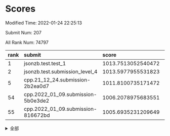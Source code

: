 # Scores

Modified Time: 2022-01-24 22:25:13

Submit Num: 207

All Rank Num: 74797

| rank |               submit               |       score        |       sigma        | pk_num |
| :--- | :--------------------------------- | :----------------- | :----------------- | :----- |
| 1    | jsonzb.test.test_1                 | 1013.7513052540472 | 0.8295308146339162 | 1443   |
| 2    | jsonzb.test.submission_level_4     | 1013.5977955531823 | 0.8162937693985165 | 1446   |
| 5    | cpp.21_12_24.submission-2b2ea0d7   | 1011.8100735171472 | 0.7980179812640116 | 1446   |
| 54   | cpp.2022_01_09.submission-5b0e3de2 | 1006.2078975683551 | 0.7251068711765707 | 1448   |
| 55   | cpp.2022_01_09.submission-816672bd | 1005.6935231209649 | 0.7235048458209301 | 1446   |


<details>
<summary>全部</summary>

| rank |                 submit                 |       score        |       sigma        | pk_num |
| :--- | :------------------------------------- | :----------------- | :----------------- | :----- |
| 1    | jsonzb.test.test_1                     | 1013.7513052540472 | 0.8295308146339162 | 1443   |
| 2    | jsonzb.test.submission_level_4         | 1013.5977955531823 | 0.8162937693985165 | 1446   |
| 3    | gobigger.level_3.submission_level_3_1  | 1012.2214376335254 | 0.7870967846370377 | 1446   |
| 4    | gobigger.level_3.submission_level_3_6  | 1011.9424757163388 | 0.8198945314451473 | 1447   |
| 5    | cpp.21_12_24.submission-2b2ea0d7       | 1011.8100735171472 | 0.7980179812640116 | 1446   |
| 6    | gobigger.level_3.submission_level_3_4  | 1011.6200252602073 | 0.7982544650619031 | 1445   |
| 7    | gobigger.level_3.submission_level_3_41 | 1011.1821429307029 | 0.7766814036034746 | 1451   |
| 8    | gobigger.level_3.submission_level_3_0  | 1011.0349030837607 | 0.7751755156628976 | 1448   |
| 9    | gobigger.level_3.submission_level_3_45 | 1010.9564565113128 | 0.775979295834343  | 1444   |
| 10   | gobigger.level_3.submission_level_3_8  | 1010.8142490442807 | 0.7589100092905178 | 1445   |
| 11   | gobigger.level_3.submission_level_3_29 | 1010.7002537844343 | 0.7687743421706978 | 1439   |
| 12   | gobigger.level_3.submission_level_3_33 | 1010.6924808298115 | 0.766724939169056  | 1445   |
| 13   | gobigger.level_3.submission_level_3_30 | 1010.6428080272399 | 0.7625900136258684 | 1447   |
| 14   | gobigger.level_3.submission_level_3_10 | 1010.5986743843927 | 0.7477684291916511 | 1445   |
| 15   | gobigger.level_3.submission_level_3_28 | 1010.5122118421683 | 0.7620010443383751 | 1448   |
| 16   | gobigger.level_3.submission_level_3_44 | 1010.485635339826  | 0.741681746202076  | 1442   |
| 17   | gobigger.level_3.submission_level_3_36 | 1010.3407846638266 | 0.773058024066797  | 1446   |
| 18   | gobigger.level_3.submission_level_3_2  | 1010.2956011099218 | 0.7600330656560427 | 1443   |
| 19   | gobigger.level_3.submission_level_3_46 | 1010.275133089794  | 0.7409074915824627 | 1446   |
| 20   | gobigger.level_3.submission_level_3_21 | 1010.2411385716049 | 0.7616902113796781 | 1444   |
| 21   | gobigger.level_3.submission_level_3_15 | 1010.1728106660066 | 0.7400509628803372 | 1445   |
| 22   | gobigger.level_3.submission_level_3_27 | 1010.1674389075401 | 0.7747843081698805 | 1443   |
| 23   | gobigger.level_3.submission_level_3_35 | 1010.1481629788309 | 0.7478285073230164 | 1444   |
| 24   | gobigger.level_3.submission_level_3_26 | 1010.138862470807  | 0.7460763574232915 | 1441   |
| 25   | gobigger.level_3.submission_level_3_49 | 1010.0493044002285 | 0.7511771788168934 | 1448   |
| 26   | gobigger.level_3.submission_level_3_38 | 1010.0053438873692 | 0.7898654136020942 | 1440   |
| 27   | gobigger.level_3.submission_level_3_39 | 1009.8587296490543 | 0.7550329626379428 | 1452   |
| 28   | gobigger.level_3.submission_level_3_48 | 1009.8082597323884 | 0.7541910742039426 | 1446   |
| 29   | gobigger.level_3.submission_level_3_5  | 1009.7147488724167 | 0.7670434528598356 | 1448   |
| 30   | gobigger.level_3.submission_level_3_37 | 1009.6624219350485 | 0.7594559847195972 | 1437   |
| 31   | gobigger.level_3.submission_level_3_7  | 1009.6550370192272 | 0.7734538188797914 | 1447   |
| 32   | gobigger.level_3.submission_level_3_47 | 1009.6303108035845 | 0.7457244870232709 | 1442   |
| 33   | gobigger.level_3.submission_level_3_34 | 1009.6131370725471 | 0.7680467687146081 | 1436   |
| 34   | gobigger.level_3.submission_level_3_40 | 1009.4804822552176 | 0.7613195187599943 | 1449   |
| 35   | gobigger.level_3.submission_level_3_14 | 1009.4547866132405 | 0.7584204121003845 | 1445   |
| 36   | gobigger.level_3.submission_level_3_3  | 1009.3961895724835 | 0.7464893689712937 | 1445   |
| 37   | gobigger.level_3.submission_level_3_19 | 1009.3933879645689 | 0.7349102068562415 | 1441   |
| 38   | gobigger.level_3.submission_level_3_31 | 1009.3913834016697 | 0.7569135762719641 | 1446   |
| 39   | gobigger.level_3.submission_level_3_20 | 1009.3777288147355 | 0.7577885156374258 | 1445   |
| 40   | gobigger.level_3.submission_level_3_12 | 1009.3597447844397 | 0.7611794318679416 | 1443   |
| 41   | gobigger.level_3.submission_level_3_13 | 1009.2911874985018 | 0.7471776902636018 | 1447   |
| 42   | gobigger.level_3.submission_level_3_16 | 1009.2456355434163 | 0.7485009062249133 | 1447   |
| 43   | gobigger.level_3.submission_level_3_32 | 1009.0150158708439 | 0.740317127727084  | 1444   |
| 44   | gobigger.level_3.submission_level_3_17 | 1008.9858752913115 | 0.7526536622670534 | 1449   |
| 45   | gobigger.level_3.submission_level_3_42 | 1008.980959180446  | 0.7566983861872438 | 1450   |
| 46   | gobigger.level_3.submission_level_3_11 | 1008.8928184044196 | 0.7587641820864384 | 1449   |
| 47   | gobigger.level_3.submission_level_3_24 | 1008.7476040233657 | 0.7645882320545484 | 1444   |
| 48   | gobigger.level_3.submission_level_3_43 | 1008.6371163554344 | 0.7437852453655881 | 1445   |
| 49   | gobigger.level_3.submission_level_3_23 | 1008.5009345887316 | 0.7599750959030399 | 1449   |
| 50   | gobigger.level_3.submission_level_3_9  | 1008.4981480900822 | 0.7493842074940795 | 1446   |
| 51   | gobigger.level_3.submission_level_3_22 | 1008.1897658610458 | 0.7375272034616865 | 1450   |
| 52   | gobigger.level_3.submission_level_3_18 | 1008.0822012085426 | 0.7362717003616689 | 1448   |
| 53   | gobigger.level_3.submission_level_3_25 | 1007.7829480480683 | 0.7374739595754439 | 1443   |
| 54   | cpp.2022_01_09.submission-5b0e3de2     | 1006.2078975683551 | 0.7251068711765707 | 1448   |
| 55   | cpp.2022_01_09.submission-816672bd     | 1005.6935231209649 | 0.7235048458209301 | 1446   |
| 56   | gobigger.level_1.submission_level_1_19 | 1004.5746840617384 | 0.7140930975802126 | 1451   |
| 57   | gobigger.level_1.submission_level_1_2  | 1004.5681909833756 | 0.711308675376097  | 1446   |
| 58   | gobigger.level_1.submission_level_1_23 | 1004.5018135021251 | 0.7215786025578895 | 1449   |
| 59   | gobigger.level_1.submission_level_1_35 | 1004.4799801759877 | 0.7255485473642055 | 1444   |
| 60   | gobigger.level_1.submission_level_1_6  | 1004.272617124076  | 0.716254550798497  | 1447   |
| 61   | gobigger.level_1.submission_level_1_10 | 1004.2611615150498 | 0.7094566059686279 | 1448   |
| 62   | gobigger.level_1.submission_level_1_32 | 1004.2566964794237 | 0.7135308401118294 | 1445   |
| 63   | gobigger.level_1.submission_level_1_40 | 1004.1466186872236 | 0.7197631087140074 | 1438   |
| 64   | gobigger.level_1.submission_level_1_26 | 1004.052649992834  | 0.7261423810100268 | 1447   |
| 65   | gobigger.level_1.submission_level_1_28 | 1004.022711875637  | 0.712553035947321  | 1448   |
| 66   | gobigger.level_1.submission_level_1_41 | 1004.0038519466107 | 0.7017072957130015 | 1449   |
| 67   | gobigger.level_1.submission_level_1_12 | 1003.9547909769943 | 0.7224068341539595 | 1442   |
| 68   | gobigger.level_1.submission_level_1_46 | 1003.9149447293636 | 0.7105948849668223 | 1442   |
| 69   | gobigger.level_1.submission_level_1_7  | 1003.8854099873614 | 0.7153074499192473 | 1440   |
| 70   | gobigger.level_1.submission_level_1_34 | 1003.6815957057098 | 0.718121430985183  | 1450   |
| 71   | gobigger.level_1.submission_level_1_42 | 1003.6491908008611 | 0.7167799168670694 | 1442   |
| 72   | gobigger.level_1.submission_level_1_43 | 1003.6370657751413 | 0.7017335075243282 | 1443   |
| 73   | gobigger.level_1.submission_level_1_20 | 1003.5991082719486 | 0.7223108175232172 | 1441   |
| 74   | gobigger.level_1.submission_level_1_36 | 1003.5880689096036 | 0.7054397252210961 | 1443   |
| 75   | gobigger.level_1.submission_level_1_5  | 1003.5805476432575 | 0.7131372079152013 | 1446   |
| 76   | gobigger.level_1.submission_level_1_9  | 1003.4771980866261 | 0.7095295351352905 | 1445   |
| 77   | gobigger.level_1.submission_level_1_3  | 1003.4603356533129 | 0.7240269022545223 | 1447   |
| 78   | gobigger.level_1.submission_level_1_37 | 1003.4216486337118 | 0.7203971542415978 | 1447   |
| 79   | gobigger.level_1.submission_level_1_48 | 1003.4138890705531 | 0.716763960218315  | 1448   |
| 80   | gobigger.level_1.submission_level_1_8  | 1003.4054692165054 | 0.7230809668936868 | 1445   |
| 81   | gobigger.level_1.submission_level_1_29 | 1003.2806052900153 | 0.7232593338506019 | 1445   |
| 82   | gobigger.level_1.submission_level_1_49 | 1003.1987790736348 | 0.7089308386272645 | 1447   |
| 83   | gobigger.level_1.submission_level_1_1  | 1003.1824890591759 | 0.7106396079834484 | 1445   |
| 84   | gobigger.level_1.submission_level_1_38 | 1003.1768826725128 | 0.7181231884267276 | 1448   |
| 85   | gobigger.level_1.submission_level_1_33 | 1003.145335158826  | 0.7176447696033355 | 1438   |
| 86   | gobigger.level_1.submission_level_1_25 | 1003.1332983959102 | 0.7145644839649632 | 1443   |
| 87   | gobigger.level_1.submission_level_1_4  | 1003.0184740678237 | 0.7033448993391691 | 1444   |
| 88   | gobigger.level_1.submission_level_1_24 | 1003.0066086040565 | 0.7193717246177058 | 1447   |
| 89   | gobigger.level_1.submission_level_1_11 | 1002.9410953083773 | 0.709774548725172  | 1448   |
| 90   | gobigger.level_1.submission_level_1_16 | 1002.9213934224244 | 0.7212442166440365 | 1445   |
| 91   | gobigger.level_1.submission_level_1_18 | 1002.896440793686  | 0.719341145372701  | 1444   |
| 92   | gobigger.level_1.submission_level_1_15 | 1002.8750035962958 | 0.721555700372722  | 1446   |
| 93   | gobigger.level_1.submission_level_1_47 | 1002.8496001680945 | 0.7176358715481991 | 1447   |
| 94   | gobigger.level_1.submission_level_1_17 | 1002.8139437534356 | 0.7231914696986106 | 1443   |
| 95   | gobigger.level_1.submission_level_1_0  | 1002.7764085502575 | 0.7154945769699479 | 1448   |
| 96   | gobigger.level_1.submission_level_1_13 | 1002.7677352118419 | 0.7123094348904493 | 1447   |
| 97   | gobigger.level_1.submission_level_1_14 | 1002.7313472937668 | 0.7075411910460352 | 1446   |
| 98   | gobigger.level_1.submission_level_1_44 | 1002.6251670492818 | 0.7158590565173333 | 1443   |
| 99   | gobigger.level_1.submission_level_1_45 | 1002.5848381438745 | 0.7184200273893855 | 1447   |
| 100  | gobigger.level_1.submission_level_1_22 | 1002.5046523951701 | 0.713284681116121  | 1443   |
| 101  | gobigger.level_1.submission_level_1_21 | 1002.4970658804947 | 0.7204957112567324 | 1443   |
| 102  | gobigger.level_1.submission_level_1_30 | 1002.2473949815875 | 0.7164276964449859 | 1447   |
| 103  | gobigger.level_1.submission_level_1_31 | 1002.0718450497161 | 0.7037700381590472 | 1446   |
| 104  | gobigger.level_1.submission_level_1_27 | 1001.9821564032421 | 0.7112561955974672 | 1444   |
| 105  | gobigger.level_1.submission_level_1_39 | 1001.895936633219  | 0.7093112762919811 | 1444   |
| 106  | gobigger.random.submission_random_33   | 997.8952942080973  | 0.7071868596682654 | 1444   |
| 107  | gobigger.random.submission_random_48   | 997.3737305838766  | 0.7079962549563764 | 1446   |
| 108  | gobigger.random.submission_random_20   | 996.9447598041369  | 0.7052340231873586 | 1447   |
| 109  | gobigger.random.submission_random_7    | 996.7414478420234  | 0.7220351680994743 | 1444   |
| 110  | gobigger.random.submission_random_16   | 996.6301524286001  | 0.7058553040149333 | 1447   |
| 111  | gobigger.random.submission_random_47   | 996.6039542853957  | 0.7323349577043466 | 1443   |
| 112  | gobigger.random.submission_random_14   | 996.515100390135   | 0.7017246215544525 | 1451   |
| 113  | gobigger.random.submission_random_1    | 996.4128403899657  | 0.7307578675468217 | 1445   |
| 114  | gobigger.random.submission_random_24   | 996.3970635762536  | 0.7113507116629023 | 1443   |
| 115  | gobigger.random.submission_random_18   | 996.3436907390056  | 0.7080662359853687 | 1447   |
| 116  | gobigger.random.submission_random_46   | 996.251336225662   | 0.708167427866341  | 1449   |
| 117  | gobigger.random.submission_random_8    | 996.2011303799349  | 0.716278261038458  | 1447   |
| 118  | gobigger.random.submission_random_43   | 996.1916262573507  | 0.7217710613446885 | 1445   |
| 119  | gobigger.random.submission_random_27   | 996.1305058081653  | 0.703475469089046  | 1447   |
| 120  | gobigger.random.submission_random_17   | 996.1028403129488  | 0.7172210678847265 | 1440   |
| 121  | gobigger.random.submission_random_39   | 996.1025529304653  | 0.7044226820798191 | 1441   |
| 122  | gobigger.random.submission_random_44   | 996.0894435357021  | 0.7152335514218573 | 1449   |
| 123  | gobigger.random.submission_random_30   | 996.0889093727892  | 0.7069848673773841 | 1447   |
| 124  | gobigger.random.submission_random_26   | 996.0659611817077  | 0.718464609334991  | 1447   |
| 125  | gobigger.random.submission_random_13   | 996.0444986655715  | 0.7203778648748849 | 1448   |
| 126  | gobigger.random.submission_random_0    | 996.0357871864061  | 0.7173914623834763 | 1447   |
| 127  | gobigger.random.submission_random_19   | 996.0038497395277  | 0.7252017523120983 | 1449   |
| 128  | gobigger.random.submission_random_25   | 995.991363356047   | 0.7072819993197721 | 1452   |
| 129  | gobigger.random.submission_random_45   | 995.9686194576574  | 0.7141407495085471 | 1449   |
| 130  | gobigger.random.submission_random_23   | 995.9440513989185  | 0.7113982933393165 | 1441   |
| 131  | gobigger.random.submission_random_28   | 995.9342936441742  | 0.7121310836351662 | 1443   |
| 132  | gobigger.random.submission_random_29   | 995.8239784012596  | 0.7075605861557812 | 1443   |
| 133  | gobigger.random.submission_random_42   | 995.7766636091746  | 0.7050124618771627 | 1447   |
| 134  | gobigger.random.submission_random_31   | 995.6753050019869  | 0.7111757930531603 | 1442   |
| 135  | gobigger.random.submission_random_21   | 995.5992528028793  | 0.7087623811319368 | 1440   |
| 136  | gobigger.random.submission_random_41   | 995.5990438778344  | 0.7038757873870817 | 1442   |
| 137  | gobigger.random.submission_random_3    | 995.590844676207   | 0.7092019326038468 | 1447   |
| 138  | gobigger.random.submission_random_36   | 995.57660907122    | 0.7145031289851052 | 1445   |
| 139  | gobigger.random.submission_random_5    | 995.4711863178158  | 0.7155436178714109 | 1444   |
| 140  | gobigger.random.submission_random_22   | 995.4087901073032  | 0.717131208825128  | 1441   |
| 141  | gobigger.random.submission_random_6    | 995.3838410957275  | 0.7236196042805112 | 1445   |
| 142  | gobigger.random.submission_random_40   | 995.271086532009   | 0.7085875603822943 | 1448   |
| 143  | gobigger.random.submission_random_49   | 995.236671027267   | 0.7092536891117718 | 1441   |
| 144  | gobigger.random.submission_random_38   | 995.1050953842981  | 0.7108245933742032 | 1448   |
| 145  | gobigger.random.submission_random_35   | 995.0324431261694  | 0.7008009327493854 | 1442   |
| 146  | gobigger.random.submission_random_4    | 995.0321435395792  | 0.7244206411076257 | 1446   |
| 147  | gobigger.random.submission_random_37   | 994.9843235926684  | 0.7213038838481814 | 1450   |
| 148  | gobigger.random.submission_random_32   | 994.9740409942563  | 0.7240985856550598 | 1442   |
| 149  | gobigger.random.submission_random_9    | 994.8541158767636  | 0.7296254932866049 | 1446   |
| 150  | gobigger.random.submission_random_12   | 994.7435057453866  | 0.7249167968059933 | 1443   |
| 151  | gobigger.random.submission_random_34   | 994.7103756186323  | 0.7179143823557628 | 1442   |
| 152  | gobigger.random.submission_random_11   | 994.7073341134925  | 0.7204114842273315 | 1442   |
| 153  | gobigger.random.submission_random_15   | 994.6727999379416  | 0.7109464332686262 | 1446   |
| 154  | gobigger.random.submission_random_10   | 994.66470857476    | 0.7095369169222111 | 1443   |
| 155  | gobigger.random.submission_random_2    | 994.6221780413949  | 0.7191177950104769 | 1445   |
| 156  | gobigger.level_2.submission_level_2_23 | 993.8620555505047  | 0.7462189669480372 | 1449   |
| 157  | gobigger.level_2.submission_level_2_22 | 993.837261992692   | 0.7253505077634322 | 1448   |
| 158  | gobigger.level_2.submission_level_2_13 | 993.6462313664387  | 0.7429988619216544 | 1447   |
| 159  | gobigger.level_2.submission_level_2_32 | 993.5161158802434  | 0.7390659046445549 | 1443   |
| 160  | gobigger.level_2.submission_level_2_25 | 993.2739790904646  | 0.7398443020995416 | 1444   |
| 161  | gobigger.level_2.submission_level_2_21 | 993.2339559121892  | 0.7284132340290137 | 1443   |
| 162  | gobigger.level_2.submission_level_2_41 | 992.9937746823338  | 0.7358357154949027 | 1445   |
| 163  | gobigger.level_2.submission_level_2_9  | 992.8961642632843  | 0.7243818871280638 | 1443   |
| 164  | gobigger.level_2.submission_level_2_26 | 992.8912554497626  | 0.7368362832454209 | 1445   |
| 165  | gobigger.level_2.submission_level_2_47 | 992.8497090900335  | 0.7371711757676944 | 1444   |
| 166  | gobigger.level_2.submission_level_2_35 | 992.7902621441906  | 0.7327619115413563 | 1445   |
| 167  | gobigger.level_2.submission_level_2_30 | 992.6932850156184  | 0.739109063749335  | 1443   |
| 168  | gobigger.level_2.submission_level_2_5  | 992.6835159270537  | 0.741493583035841  | 1443   |
| 169  | gobigger.level_2.submission_level_2_0  | 992.5533086559418  | 0.7460962271179294 | 1444   |
| 170  | gobigger.level_2.submission_level_2_49 | 992.5382071134753  | 0.7286874998501754 | 1443   |
| 171  | gobigger.level_2.submission_level_2_42 | 992.5206469555686  | 0.7321282571542523 | 1449   |
| 172  | gobigger.level_2.submission_level_2_40 | 992.4773410573598  | 0.7662721915156491 | 1446   |
| 173  | gobigger.level_2.submission_level_2_29 | 992.4366292875135  | 0.772190820470206  | 1447   |
| 174  | gobigger.level_2.submission_level_2_17 | 992.4049464645849  | 0.7373030633021989 | 1446   |
| 175  | gobigger.level_2.submission_level_2_19 | 992.3887376947235  | 0.7340792357045548 | 1444   |
| 176  | gobigger.level_2.submission_level_2_2  | 992.356107299992   | 0.7348674261224745 | 1445   |
| 177  | gobigger.level_2.submission_level_2_10 | 992.3195561081164  | 0.7632498677049167 | 1449   |
| 178  | gobigger.level_2.submission_level_2_6  | 992.1674383912607  | 0.7447926734097366 | 1447   |
| 179  | gobigger.level_2.submission_level_2_4  | 992.0278126110737  | 0.7509029776654779 | 1448   |
| 180  | gobigger.level_2.submission_level_2_44 | 991.9448001326246  | 0.7473424194943422 | 1443   |
| 181  | gobigger.level_2.submission_level_2_34 | 991.9032478451893  | 0.7518794789211831 | 1448   |
| 182  | gobigger.level_2.submission_level_2_12 | 991.9032085618013  | 0.7337214838449478 | 1448   |
| 183  | gobigger.level_2.submission_level_2_18 | 991.8855997713997  | 0.7575647194632301 | 1443   |
| 184  | gobigger.level_2.submission_level_2_37 | 991.8842336546014  | 0.7390038107517908 | 1448   |
| 185  | gobigger.level_2.submission_level_2_48 | 991.841474365417   | 0.7401741849601091 | 1449   |
| 186  | gobigger.level_2.submission_level_2_31 | 991.733572307312   | 0.7416671254106544 | 1447   |
| 187  | gobigger.level_2.submission_level_2_43 | 991.6542331882031  | 0.7448480957347506 | 1445   |
| 188  | gobigger.level_2.submission_level_2_46 | 991.5775064458329  | 0.7672694640751467 | 1442   |
| 189  | gobigger.level_2.submission_level_2_3  | 991.5643222402647  | 0.7525688331825698 | 1446   |
| 190  | gobigger.level_2.submission_level_2_27 | 991.55685906609    | 0.7589016921425759 | 1442   |
| 191  | gobigger.level_2.submission_level_2_8  | 991.5457527764412  | 0.7459512088791914 | 1443   |
| 192  | gobigger.level_2.submission_level_2_38 | 991.4978683542943  | 0.7520021257157171 | 1447   |
| 193  | gobigger.level_2.submission_level_2_45 | 991.4967109963953  | 0.7401220752866602 | 1450   |
| 194  | gobigger.level_2.submission_level_2_33 | 991.494120758752   | 0.7580031020214549 | 1446   |
| 195  | gobigger.level_2.submission_level_2_36 | 991.480716871253   | 0.7553684466869529 | 1446   |
| 196  | gobigger.level_2.submission_level_2_1  | 991.2066981488896  | 0.7492712884153406 | 1440   |
| 197  | gobigger.level_2.submission_level_2_28 | 991.1365135734254  | 0.7702971420504817 | 1446   |
| 198  | gobigger.level_2.submission_level_2_15 | 991.0321579424337  | 0.7465223274401069 | 1446   |
| 199  | gobigger.level_2.submission_level_2_39 | 990.9113377511283  | 0.7502972574460838 | 1444   |
| 200  | gobigger.level_2.submission_level_2_24 | 990.9073785771211  | 0.7468311958583531 | 1445   |
| 201  | gobigger.level_2.submission_level_2_14 | 990.7108020279335  | 0.7565586701256414 | 1447   |
| 202  | gobigger.level_2.submission_level_2_20 | 990.5331472096436  | 0.7664684162650834 | 1450   |
| 203  | gobigger.level_2.submission_level_2_7  | 990.2864953334281  | 0.7761813701866177 | 1447   |
| 204  | gobigger.level_2.submission_level_2_11 | 990.2256219126484  | 0.7476825796313765 | 1449   |
| 205  | gobigger.level_2.submission_level_2_16 | 989.5814779866437  | 0.7793031314902006 | 1444   |
| 206  | gobigger.none.submission_none_1        | 976.4291896684549  | 1.3681659962744008 | 1450   |
| 207  | gobigger.none.submission_none_0        | 976.339483718575   | 1.523844900872695  | 1447   |

</details>